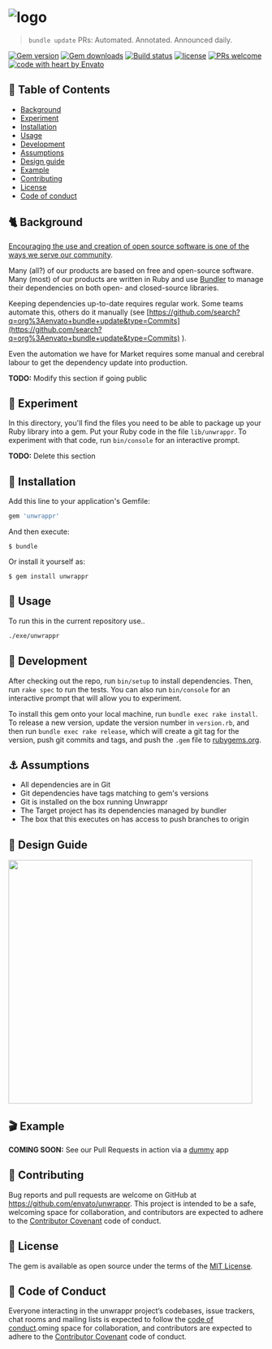 # ![logo](https://user-images.githubusercontent.com/20217279/37953358-6847ed8a-31ee-11e8-9d3f-492e2574d7dc.png)
>  `bundle update` PRs: Automated. Annotated. Announced daily.

[![Gem version](https://img.shields.io/gem/v/unwrappr.svg?style=flat-square)](https://github.com/envato/unwrappr)
[![Gem downloads](https://img.shields.io/gem/dt/unwrappr.svg?style=flat-square)](https://rubygems.org/gems/unwrappr)
[![Build status](https://badge.buildkite.com/d7db34f910131ff2a03d31dcc0ee960a3bc5f0df2c42ec4eb4.svg?branch=master&style=flat-square)](https://buildkite.com/envato-marketplaces/unwrappr)
[![license](https://img.shields.io/github/license/mashape/apistatus.svg?style=flat-square)](https://github.com/envato/unwrappr/blob/master/LICENSE.txt)
[![PRs welcome](https://img.shields.io/badge/PRs-welcome-orange.svg?style=flat-square)](https://github.com/envato/unwrappr/issues)
[![code with heart by Envato](https://img.shields.io/badge/%3C%2F%3E%20with%20%E2%99%A5%20by-Envato%20unwrappr%20team-ff69b4.svg?style=flat-square)](https://github.com/envato/unwrappr)

## :triangular_flag_on_post: Table of Contents
- [Background](#background)
- [Experiment](#experiment)
- [Installation](#installation)
- [Usage](#usage)
- [Development](#development)
- [Assumptions](#assumptions)
- [Design guide](#design-guide)
- [Example](#example)
- [Contributing](#contributing)
- [License](#license)
- [Code of conduct](#code-of-conduct)

## <a id="background"></a> :cat2: Background

[Encouraging the use and creation of open source software is one of the ways we
serve our community](https://opensource.envato.com/).

Many (all?) of our products are based on free and open-source software. Many
(most) of our products are written in Ruby and use
[Bundler](https://bundler.io/) to manage their dependencies on both open- and
closed-source libraries.

Keeping dependencies up-to-date requires regular work. Some teams automate this,
others do it manually (see
[https://github.com/search?q=org%3Aenvato+bundle+update&type=Commits](https://github.com/search?q=org%3Aenvato+bundle+update&type=Commits)
).

Even the automation we have for Market requires some manual and cerebral labour
to get the dependency update into production.

**TODO:** Modify this section if going public
## <a id="experiment"></a> :microscope: Experiment
In this directory, you'll find the files you need to be able to package up your
Ruby library into a gem. Put your Ruby code in the file `lib/unwrappr`. To
experiment with that code, run `bin/console` for an interactive prompt.

**TODO:** Delete this section
## <a id="installation"></a> :floppy_disk: Installation
Add this line to your application's Gemfile:

```ruby
gem 'unwrappr'
```

And then execute:

    $ bundle

Or install it yourself as:

    $ gem install unwrappr
## <a id="usage"></a> :blue_book: Usage
To run this in the current repository use..
```bash
./exe/unwrappr
```
## <a id="development"></a> :hammer: Development
After checking out the repo, run `bin/setup` to install dependencies. Then, run
`rake spec` to run the tests. You can also run `bin/console` for an interactive
prompt that will allow you to experiment.

To install this gem onto your local machine, run `bundle exec rake install`. To
release a new version, update the version number in `version.rb`, and then run
`bundle exec rake release`, which will create a git tag for the version, push
git commits and tags, and push the `.gem` file to
[rubygems.org](https://rubygems.org).
## <a id="assumptions"></a> :anchor: Assumptions
- All dependencies are in Git
- Git dependencies have tags matching to gem's versions
- Git is installed on the box running Unwrappr
- The Target project has its dependencies managed by bundler
- The box that this executes on has access to push branches to origin

## <a id="design-guide"></a> :art: Design Guide

<img src="https://user-images.githubusercontent.com/20217279/38064968-84130efa-334c-11e8-904f-10d9e48d7134.png" width="480"><br/>
## <a id="example"></a> :clapper: Example
**COMING SOON:** See our Pull Requests in action via a [dummy](https://github.com/envato/dummy) app

## <a id="contributing"></a> :seedling: Contributing

Bug reports and pull requests are welcome on GitHub at
https://github.com/envato/unwrappr. This project is intended to be a safe,
welcoming space for collaboration, and contributors are expected to adhere to
the [Contributor Covenant](http://contributor-covenant.org) code of conduct.

## <a id="license"></a> :scroll: License

The gem is available as open source under the terms of the [MIT
License](https://opensource.org/licenses/MIT).

## <a id="code-of-conduct"></a> :paw_prints: Code of Conduct

Everyone interacting in the unwrappr project’s codebases, issue trackers, chat
rooms and mailing lists is expected to follow the [code of
conduct](https://github.com/envato/unwrappr/blob/master/CODE_OF_CONDUCT.md).oming
space for collaboration, and contributors are expected to adhere to the
[Contributor Covenant](http://contributor-covenant.org) code of conduct.
